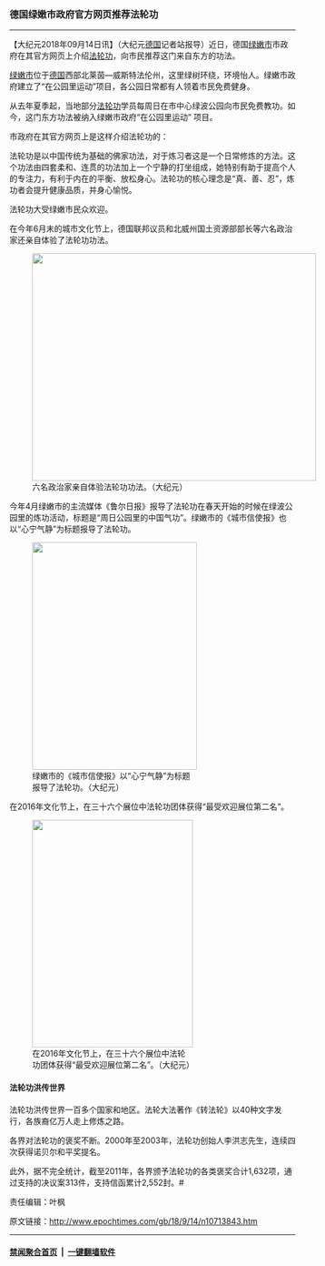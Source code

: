 ### 德国绿嫩市政府官方网页推荐法轮功
------------------------

<p>【大纪元2018年09月14日讯】（大纪元<a href="http://www.epochtimes.com/gb/tag/%E5%BE%B7%E5%9B%BD.html">德国</a>记者站报导）近日，德国<a href="http://www.epochtimes.com/gb/tag/%E7%BB%BF%E5%AB%A9%E5%B8%82.html">绿嫩市</a>市政府在其官方网页上介绍<a href="http://www.epochtimes.com/gb/tag/%E6%B3%95%E8%BD%AE%E5%8A%9F.html">法轮功</a>，向市民推荐这门来自东方的功法。</p>
<p><a href="http://www.epochtimes.com/gb/tag/%E7%BB%BF%E5%AB%A9%E5%B8%82.html">绿嫩市</a>位于<a href="http://www.epochtimes.com/gb/tag/%E5%BE%B7%E5%9B%BD.html">德国</a>西部北莱茵—威斯特法伦州，这里绿树环绕，环境怡人。绿嫩市政府建立了“在公园里运动”项目，各公园日常都有人领着市民免费健身。</p>
<p>从去年夏季起，当地部分<a href="http://www.epochtimes.com/gb/tag/%E6%B3%95%E8%BD%AE%E5%8A%9F.html">法轮功</a>学员每周日在市中心绿波公园向市民免费教功。如今，这门东方功法被纳入绿嫩市政府“在公园里运动” 项目。</p>
<p>市政府在其官方网页上是这样介绍法轮功的：</p>
<p>法轮功是以中国传统为基础的佛家功法，对于炼习者这是一个日常修炼的方法。这个功法由四套柔和、连贯的功法加上一个宁静的打坐组成，她特别有助于提高个人的专注力，有利于内在的平衡、放松身心。法轮功的核心理念是“真、善、忍”，炼功者会提升健康品质，并身心愉悦。</p>
<p>法轮功大受绿嫩市民众欢迎。</p>
<p>在今年6月末的城市文化节上，德国联邦议员和北威州国土资源部部长等六名政治家还亲自体验了法轮功功法。</p>
<figure id="attachment_10713909" style="width: 500px" class="wp-caption aligncenter"><a href="http://i.epochtimes.com/assets/uploads/2018/09/2e4d6fc5e754c6c6586a02ef8c8eec69.jpg"><img class="size-medium_vertical wp-image-10713909" src="http://i.epochtimes.com/assets/uploads/2018/09/2e4d6fc5e754c6c6586a02ef8c8eec69-711x400.jpg" alt="" width="500" height="400" /></a><figcaption class="wp-caption-text">六名政治家亲自体验法轮功功法。（大纪元）</figcaption></figure>
<p>今年4月绿嫩市的主流媒体《鲁尔日报》报导了法轮功在春天开始的时候在绿波公园里的炼功活动，标题是“周日公园里的中国气功”。绿嫩市的《城市信使报》也以“心宁气静”为标题报导了法轮功。</p>
<figure id="attachment_10713906" style="width: 290px" class="wp-caption aligncenter"><a href="http://i.epochtimes.com/assets/uploads/2018/09/783747772a01c529b90b58e3edf3f183.jpg"><img class="size-medium_vertical wp-image-10713906" src="http://i.epochtimes.com/assets/uploads/2018/09/783747772a01c529b90b58e3edf3f183-290x400.jpg" alt="" width="290" height="400" /></a><figcaption class="wp-caption-text">绿嫩市的《城市信使报》以“心宁气静”为标题报导了法轮功。（大纪元）</figcaption></figure>
<p>在2016年文化节上，在三十六个展位中法轮功团体获得“最受欢迎展位第二名”。</p>
<figure id="attachment_10713903" style="width: 283px" class="wp-caption aligncenter"><a href="http://i.epochtimes.com/assets/uploads/2018/09/83856e2cddf630a0dc1a55905e670a7e.jpg"><img class="size-medium_vertical wp-image-10713903" src="http://i.epochtimes.com/assets/uploads/2018/09/83856e2cddf630a0dc1a55905e670a7e-283x400.jpg" alt="" width="283" height="400" /></a><figcaption class="wp-caption-text">在2016年文化节上，在三十六个展位中法轮功团体获得“最受欢迎展位第二名”。（大纪元）</figcaption></figure>
<h4>法轮功洪传世界</h4>
<p>法轮功洪传世界一百多个国家和地区。法轮大法著作《转法轮》以40种文字发行，各族裔亿万人走上修炼之路。</p>
<p>各界对法轮功的褒奖不断。2000年至2003年，法轮功创始人李洪志先生，连续四次获得诺贝尔和平奖提名。</p>
<p>此外，据不完全统计，截至2011年，各界颁予法轮功的各类褒奖合计1,632项，通过支持的决议案313件，支持信函累计2,552封。#</p>
<p>责任编辑：叶枫</p>

原文链接：http://www.epochtimes.com/gb/18/9/14/n10713843.htm


------------------------
#### [禁闻聚合首页](https://github.com/gfw-breaker/banned-news/blob/master/README.md) &nbsp;|&nbsp;  [一键翻墙软件](https://github.com/gfw-breaker/nogfw/blob/master/README.md)